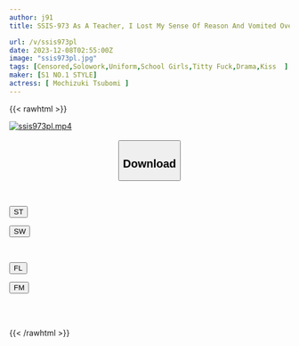 ```yaml
---
author: j91
title: SSIS-973 As A Teacher, I Lost My Sense Of Reason And Vomited Over And Over Again At The Well-developed Breasts Hidden Under The Uniform Of A Petite And Delicate Female Student. Mochizuki Bud

url: /v/ssis973pl
date: 2023-12-08T02:55:00Z
image: "ssis973pl.jpg"
tags: [Censored,Solowork,Uniform,School Girls,Titty Fuck,Drama,Kiss	 ]
maker: [S1 NO.1 STYLE]
actress: [ Mochizuki Tsubomi ]
---
```



{{< rawhtml >}}

<div class="video" data-videoid="0pmB27ZXv4UZaa">
    <a href="javascript:;">
        <img src="/v/ssis973pl/ssis973pl.jpg" width="WIDTH" height="HEIGHT" alt="ssis973pl.mp4" loading="lazy">
    </a>
</div>

<script type="text/javascript" src="https://j91.asia/asset/on-demand-st.js"></script>

<br>
  <link rel="stylesheet" href="https://j91.asia/asset/bs5.css">
  
  <center>
  <button class="btn btn-primary" type="button" data-bs-toggle="collapse" data-bs-target=".multi-collapse" aria-expanded="false" aria-controls="multiCollapseExample1 multiCollapseExample2"><h2>Download</h2></button></center>
</p>
<div class="row">
  <div class="col">
    <div class="collapse multi-collapse" id="multiCollapseExample1">
      <div class="card card-body">
	      	      <br>
<div class="buttons">  
<p><a href="https://streamtape.to/v/0pmB27ZXv4UZaa" target="_blank"><button class="btn-hover color-3"><i class="fa fa-download"></i> ST</button></a></p>
<p><a href="https://flaswish.com/803fb5rf0d77" target="_blank"><button class="btn-hover color-2"><i class="fa fa-download"></i> SW</button></a></p></div>
    </div>
  </div>
</div>
  <div class="col">
    <div class="collapse multi-collapse" id="multiCollapseExample2">
      <div class="card card-body">
	      <br>
<div class="buttons">
<p><a href="https://filelions.site/f/9lidm97jf3kt" target="_blank"><button class="btn-hover color-9"><i class="fa fa-download"></i> FL</button></a></p>
<p><a href="https://filemoon.sx/d/5f904yqs2rhe" target="_blank"><button class="btn-hover color-8"><i class="fa fa-download"></i> FM</button></a></p></div>
<br><br>
      </div>
    </div>
  </div>
</div>

{{< /rawhtml >}}